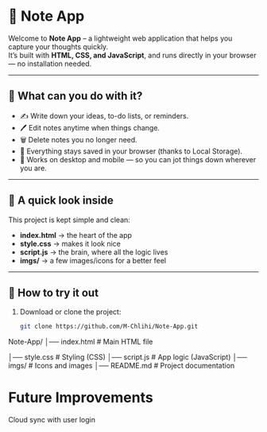 # 📝 Note App

Welcome to **Note App** – a lightweight web application that helps you capture your thoughts quickly.  
It’s built with **HTML, CSS, and JavaScript**, and runs directly in your browser — no installation needed.

---

## 🌟 What can you do with it?
- ✍️ Write down your ideas, to-do lists, or reminders.  
- 🖊️ Edit notes anytime when things change.  
- 🗑️ Delete notes you no longer need.  
- 💾 Everything stays saved in your browser (thanks to Local Storage).  
- 📱 Works on desktop and mobile — so you can jot things down wherever you are.

---

## 👀 A quick look inside
This project is kept simple and clean:
- **index.html** → the heart of the app  
- **style.css** → makes it look nice  
- **script.js** → the brain, where all the logic lives  
- **imgs/** → a few images/icons for a better feel  

---

## 🚀 How to try it out
1. Download or clone the project:
   ```bash
   git clone https://github.com/M-Chlihi/Note-App.git

Note-App/
│── index.html # Main HTML file

│── style.css # Styling (CSS)
│── script.js # App logic (JavaScript)
│── imgs/ # Icons and images
│── README.md # Project documentation

# Future Improvements
Cloud sync with user login
